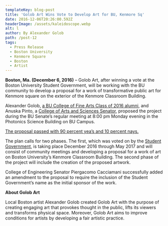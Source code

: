 ```yaml
---
templateKey: blog-post
title: 'Golob Art Wins Vote to Develop Art for BU, Kenmore Sq'
date: 2016-12-06T20:26:00.592Z
headerImage: /assets/kaleidoscope.webp
alt: l
author: By Alexander Golob
path: /post-12
tags:
  - Press Release
  - Boston University
  - Kenmore Square
  - Boston
  - Artist
---
```

**Boston, Ma. (December 6, 2016)** – Golob Art, after winning a vote at the Boston University Student Government, will be working with the BU community to develop a proposal for a work of transformative public art for Kenmore square on the exterior of the Kenmore Classroom Building.

Alexander Golob, [a BU College of Fine Arts Class of 2016 alumni](https://www.bu.edu/today/2016/cfa-student-turns-stairwells-hall-into-public-art/), and Anuska Pinto, a [College of Arts and Sciences Senator](https://www.bu.edu/cgs/2016/11/07/five-cgs-alums-inducted-into-scarlet-key-honor-society/), proposed the project during the BU Senate’s regular meeting at 8:00 pm Monday evening in the Photonics Science Building on BU Campus.

[The proposal passed with 90 percent yea’s and 10 percent nays.](http://dailyfreepress.com/2016/12/06/sg-passes-proposal-urging-bu-become-sanctuary-campus/)

The plan calls for two phases. The first, which was voted on by the [Student Government](http://www.bu.edu/stugov/), is taking place December 2016 through May 2017 and will consist of community meetings and developing a proposal for a work of art on Boston University’s Kenmore Classroom Building. The second phase of the project will include the creation of the proposed artwork.

College of Engineering Senator Piergacomo Cacciamani successfully added an amendment to the proposal to require the inclusion of the Student Government’s name as the initial sponsor of the work.

**About Golob Art**

Local Boston artist Alexander Golob created Golob Art with the purpose of creating engaging art that provokes thought in the public, lifts its viewers and transforms physical space. Moreover, Golob Art aims to improve conditions for artists by developing a fair artistic practice.
